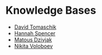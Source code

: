 # Knowledge Bases

* [David Tomaschik](https://kb.systemoverlord.com/)
* [Hannah Spencer](https://hannah-6.gitbook.io/knowledgebase/)
* [Matous Dzivjak](https://wiki.dzx.cz/)
* [Nikita Voloboev](https://wiki.nikitavoloboev.xyz/)
